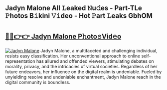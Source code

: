 ## Jadyn Malone All 𝙻eaked 𝙽u𝚍es - Part-TLe 𝙿hotos B𝚒kini 𝚅𝚒deo - Hot 𝙿art 𝙻eaks GbhOM

# <h2><a href="http://ld1ac8.urlbe.top/?page=Jadyn+Malone">🔗🔗👉👉 Jadyn Malone P𝚑oto𝚜Vid𝚎o</a></h2>

[![Jadyn Malone](https://i.imgur.com/eBuTRDB.gif)](http://ld1ac8.urlbe.top/?page=Jadyn+Malone)
Jadyn Malone, a multifaceted and challenging individual, resists easy classification. Her unconventional approach to online self-representation has allured and offended viewers, stimulating debates on morality, privacy, and the intricacies of virtual societies. Regardless of her future endeavors, her influence on the digital realm is undeniable. Fueled by unyielding resolve and undeniable enchantment, Jadyn Malone reach in the digital community is boundless.
